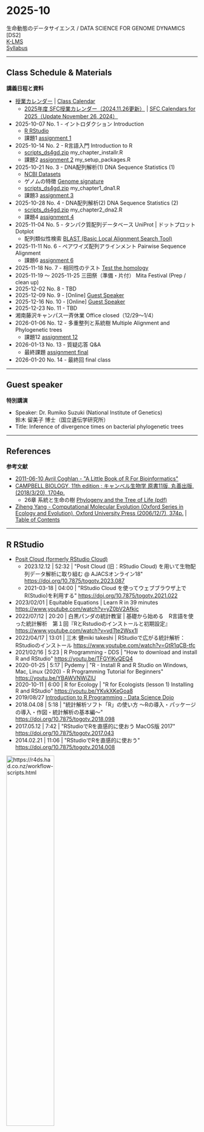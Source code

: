 # 2025-10

生命動態のデータサイエンス / DATA SCIENCE FOR GENOME DYNAMICS [DS2]  
[K-LMS](https://lms.keio.jp/courses/124135)  
[Syllabus](https://gslbs.keio.jp/syllabus/detail?ttblyr=2025&entno=12811&lang=en)

----------

## Class Schedule & Materials
**講義日程と資料**

- [授業カレンダー](https://www.sfc.keio.ac.jp/contact/class_calendar.html) | [Class Calendar](https://www.sfc.keio.ac.jp/en/contact/class_calendar.html)
  - [2025年度 SFC授業カレンダー（2024.11.26更新）](https://www.sfc.keio.ac.jp/doc/2025_classcalendars_jp.pdf) | [SFC Calendars for 2025（Update November 26, 2024）](https://www.sfc.keio.ac.jp/en/docs/2025_classcalendars_en.pdf)
- 2025-10-07 No. 1 - イントロダクション Introduction
  - [R RStudio](#r-rstudio)
  - 課題1 [assignment 1](https://github.com/haruosuz/DS4GD/blob/master/2025-10/CaseStudy.md#assignment-1)
- 2025-10-14 No. 2 - R言語入門 Introduction to R
  - [scripts_ds4gd.zip](https://github.com/haruosuz/DS4GD/raw/master/2025-10/scripts_ds4gd.zip) my_chapter_installr.R
  - 課題2 [assignment 2](https://github.com/haruosuz/DS4GD/blob/master/2025-10/CaseStudy.md#assignment-2) my_setup_packages.R
- 2025-10-21 No. 3 - DNA配列解析(1) DNA Sequence Statistics (1)
  - [NCBI Datasets](https://github.com/haruosuz/DS4GD/blob/master/CaseStudy.md#ncbi-datasets)
  - ゲノムの特徴 [Genome signature](https://github.com/haruosuz/DS4GD/blob/master/CaseStudy.md#genome-signature)
  - [scripts_ds4gd.zip](https://github.com/haruosuz/DS4GD/raw/master/2025-10/scripts_ds4gd.zip) my_chapter1_dna1.R
  - 課題3 [assignment 3](https://github.com/haruosuz/DS4GD/blob/master/2025-10/CaseStudy.md#assignment-3)
- 2025-10-28 No. 4 - DNA配列解析(2) DNA Sequence Statistics (2)
  - [scripts_ds4gd.zip](https://github.com/haruosuz/DS4GD/raw/master/2025-10/scripts_ds4gd.zip) my_chapter2_dna2.R
  - 課題4 [assignment 4](https://github.com/haruosuz/DS4GD/blob/master/2025-10/CaseStudy.md#assignment-4)
- 2025-11-04 No. 5 - タンパク質配列データベース UniProt | ドットプロット Dotplot
  - 配列類似性検索 [BLAST (Basic Local Alignment Search Tool)](https://github.com/haruosuz/DS4GD/blob/master/CaseStudy.md#blast)
- 2025-11-11 No. 6 - ペアワイズ配列アラインメント Pairwise Sequence Alignment
  - 課題6 [assignment 6](https://github.com/haruosuz/DS4GD/blob/master/2025-10/CaseStudy.md#assignment-6)
- 2025-11-18 No. 7 - 相同性のテスト [Test the homology](https://github.com/haruosuz/DS4GD/blob/master/CaseStudy.md#ncbi-blast)
- 2025-11-19 ～ 2025-11-25 三田祭（準備・片付） Mita Festival (Prep / clean up)
- 2025-12-02 No. 8 - TBD
- 2025-12-09 No. 9 - [Online] [Guest Speaker](#guest-speaker)
- 2025-12-16 No. 10 - [Online] [Guest Speaker](#guest-speaker)
- 2025-12-23 No. 11 - TBD
- 湘南藤沢キャンパス一斉休業 Office closed（12/29～1/4）
- 2026-01-06 No. 12 - 多重整列と系統樹 Multiple Alignment and Phylogenetic trees
  - 課題12 [assignment 12](https://github.com/haruosuz/DS4GD/blob/master/2025-10/CaseStudy.md#assignment-12)
- 2026-01-13 No. 13 - 質疑応答 Q&A
  - 最終課題 [assignment final](https://github.com/haruosuz/DS4GD/blob/master/2025-10/CaseStudy.md#assignment-final)
- 2026-01-20 No. 14 - 最終回 final class

----------
## Guest speaker
**特別講演**

- Speaker: Dr. Rumiko Suzuki (National Institute of Genetics)  
鈴木 留美子 博士（国立遺伝学研究所）
- Title: Inference of divergence times on bacterial phylogenetic trees									

----------
## References
**参考文献**

- [2011-06-10 Avril Coghlan - "A Little Book of R For Bioinformatics"](https://github.com/haruosuz/r4bioinfo/tree/master/R_Avril_Coghlan)
- [CAMPBELL BIOLOGY, 11th edition ; キャンベル生物学 原書11版, 丸善出版, (2018/3/20), 1704p.](https://www.maruzen-publishing.co.jp/book/b10112384.html)
  - 26章 系統と生命の樹 [Phylogeny and the Tree of Life (pdf)](https://www.maruzen-publishing.co.jp/files/書籍営業部/講義用資料/2018/キャンベル11授業用パワポサンプル26_Lecture_Presentation.pdf)
- [Ziheng Yang - Computational Molecular Evolution (Oxford Series in Ecology and Evolution), Oxford University Press (2006/12/7), 374p.](http://abacus.gene.ucl.ac.uk/CME/) | [Table of Contents](http://abacus.gene.ucl.ac.uk/CME/TableOfContents.pdf)

----------
## R RStudio

- [Posit Cloud (formerly RStudio Cloud)](https://github.com/haruosuz/r4bioinfo/blob/master/references/RStudioCloud.md)
  - 2023.12.12 | 52:32 | "Posit Cloud (旧：RStudio Cloud) を用いて生物配列データ解析に取り組む @ AJACSオンライン18" https://doi.org/10.7875/togotv.2023.087
  - 2021-03-18 | 04:00 | "RStudio Cloud を使ってウェブブラウザ上でR(Studio)を利用する" https://doi.org/10.7875/togotv.2021.022
- 2023/02/01 | Equitable Equations | Learn R in 39 minutes https://www.youtube.com/watch?v=yZ0bV2Afkjc
- 2022/07/12 | 20:20 | 白黒パンダの統計教室 | 基礎から始める　R言語を使った統計解析　第１回『RとRstudioのインストールと初期設定』 https://www.youtube.com/watch?v=vdTte2Wsx1I
- 2022/04/17 | 13:01 | 三木 健miki takeshi | RStudioで広がる統計解析：RStudioのインストール https://www.youtube.com/watch?v=GtR1qCB-tfc
- 2021/02/16 | 5:23 | R Programming - DDS | "How to download and install R and RStudio" https://youtu.be/TFGYlKvQEQ4
- 2020-01-25 | 5:17 | Pydemy | "R - Install R and R Studio on Windows, Mac, Linux (2020) - R Programming Tutorial for Beginners" https://youtu.be/YBAWVNWiZlU
- 2020-10-11 | 6:00 | R for Ecology | "R for Ecologists (lesson 1) Installing R and RStudio" https://youtu.be/YKvkXKeGoa8
- 2019/08/27 [Introduction to R Programming - Data Science Dojo](https://www.youtube.com/playlist?list=PL8eNk_zTBST8j2BU5HYFQogdCjtrHyQAx)
- 2018.04.08 | 5:18 | "統計解析ソフト「R」の使い方 〜Rの導入・パッケージの導入・作図・統計解析の基本編〜" https://doi.org/10.7875/togotv.2018.098
- 2017.05.12 | 7:42 | "RStudioでRを直感的に使おう MacOS版 2017" https://doi.org/10.7875/togotv.2017.043
- 2014.02.21 | 11:06 | "RStudioでRを直感的に使おう" https://doi.org/10.7875/togotv.2014.008

<img src="https://d33wubrfki0l68.cloudfront.net/8a64bb047429d7ae0e2acae35c40e421e6439bf6/80e5d/diagrams/rstudio-editor.png" alt="https://r4ds.had.co.nz/workflow-scripts.html" width=50%>

----------

